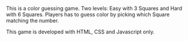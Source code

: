 This is a color guessing game. 
Two levels: Easy with 3 Squares and Hard with 6 Squares.
Players has to guess color by picking which Square matching the number.

This game is developed with HTML, CSS and Javascript only.
